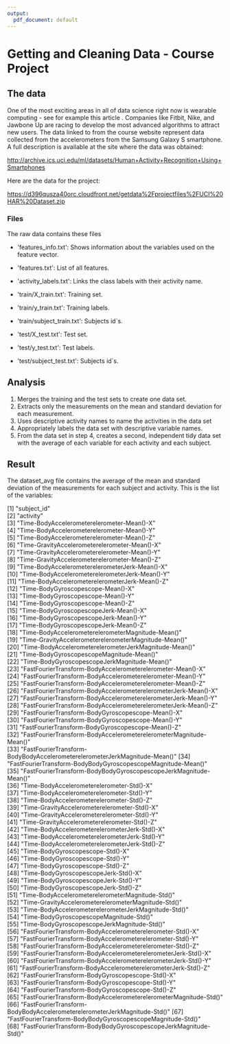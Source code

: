 ```yaml
---
output:
  pdf_document: default
---
```

# Getting and Cleaning Data - Course Project

## The data

One of the most exciting areas in all of data science right now is wearable computing - see for example this article . Companies like Fitbit, Nike, and Jawbone Up are racing to develop the most advanced algorithms to attract new users. The data linked to from the course website represent data collected from the accelerometers from the Samsung Galaxy S smartphone. A full description is available at the site where the data was obtained:

<http://archive.ics.uci.edu/ml/datasets/Human+Activity+Recognition+Using+Smartphones>

Here are the data for the project:

<https://d396qusza40orc.cloudfront.net/getdata%2Fprojectfiles%2FUCI%20HAR%20Dataset.zip>

### Files

The raw data contains these files

- 'features_info.txt': Shows information about the variables used on the feature vector.

- 'features.txt': List of all features.

- 'activity_labels.txt': Links the class labels with their activity name.

- 'train/X_train.txt': Training set.

- 'train/y_train.txt': Training labels.

- 'train/subject_train.txt': Subjects id`s.

- 'test/X_test.txt': Test set.

- 'test/y_test.txt': Test labels.

- 'test/subject_test.txt': Subjects id`s.


## Analysis

1. Merges the training and the test sets to create one data set.
2. Extracts only the measurements on the mean and standard deviation for each measurement.
3. Uses descriptive activity names to name the activities in the data set
4. Appropriately labels the data set with descriptive variable names.
5. From the data set in step 4, creates a second, independent tidy data set with the average of each variable for each activity and each subject.

## Result

The dataset_avg file contains the average of the mean and standard deviation of the measurements for each subject and activity.
This is the list of the variables:

 [1] "subject_id"                                                              
 [2] "activity"                                                                
 [3] "Time-BodyAccelerometerelerometer-Mean()-X"                               
 [4] "Time-BodyAccelerometerelerometer-Mean()-Y"                               
 [5] "Time-BodyAccelerometerelerometer-Mean()-Z"                               
 [6] "Time-GravityAccelerometerelerometer-Mean()-X"                            
 [7] "Time-GravityAccelerometerelerometer-Mean()-Y"                            
 [8] "Time-GravityAccelerometerelerometer-Mean()-Z"                            
 [9] "Time-BodyAccelerometerelerometerJerk-Mean()-X"                           
[10] "Time-BodyAccelerometerelerometerJerk-Mean()-Y"                           
[11] "Time-BodyAccelerometerelerometerJerk-Mean()-Z"                           
[12] "Time-BodyGyroscopescope-Mean()-X"                                        
[13] "Time-BodyGyroscopescope-Mean()-Y"                                        
[14] "Time-BodyGyroscopescope-Mean()-Z"                                        
[15] "Time-BodyGyroscopescopeJerk-Mean()-X"                                    
[16] "Time-BodyGyroscopescopeJerk-Mean()-Y"                                    
[17] "Time-BodyGyroscopescopeJerk-Mean()-Z"                                    
[18] "Time-BodyAccelerometerelerometerMagnitude-Mean()"                        
[19] "Time-GravityAccelerometerelerometerMagnitude-Mean()"                     
[20] "Time-BodyAccelerometerelerometerJerkMagnitude-Mean()"                    
[21] "Time-BodyGyroscopescopeMagnitude-Mean()"                                 
[22] "Time-BodyGyroscopescopeJerkMagnitude-Mean()"                             
[23] "FastFourierTransform-BodyAccelerometerelerometer-Mean()-X"               
[24] "FastFourierTransform-BodyAccelerometerelerometer-Mean()-Y"               
[25] "FastFourierTransform-BodyAccelerometerelerometer-Mean()-Z"               
[26] "FastFourierTransform-BodyAccelerometerelerometerJerk-Mean()-X"           
[27] "FastFourierTransform-BodyAccelerometerelerometerJerk-Mean()-Y"           
[28] "FastFourierTransform-BodyAccelerometerelerometerJerk-Mean()-Z"           
[29] "FastFourierTransform-BodyGyroscopescope-Mean()-X"                        
[30] "FastFourierTransform-BodyGyroscopescope-Mean()-Y"                        
[31] "FastFourierTransform-BodyGyroscopescope-Mean()-Z"                        
[32] "FastFourierTransform-BodyAccelerometerelerometerMagnitude-Mean()"        
[33] "FastFourierTransform-BodyBodyAccelerometerelerometerJerkMagnitude-Mean()"
[34] "FastFourierTransform-BodyBodyGyroscopescopeMagnitude-Mean()"             
[35] "FastFourierTransform-BodyBodyGyroscopescopeJerkMagnitude-Mean()"         
[36] "Time-BodyAccelerometerelerometer-Std()-X"                                
[37] "Time-BodyAccelerometerelerometer-Std()-Y"                                
[38] "Time-BodyAccelerometerelerometer-Std()-Z"                                
[39] "Time-GravityAccelerometerelerometer-Std()-X"                             
[40] "Time-GravityAccelerometerelerometer-Std()-Y"                             
[41] "Time-GravityAccelerometerelerometer-Std()-Z"                             
[42] "Time-BodyAccelerometerelerometerJerk-Std()-X"                            
[43] "Time-BodyAccelerometerelerometerJerk-Std()-Y"                            
[44] "Time-BodyAccelerometerelerometerJerk-Std()-Z"                            
[45] "Time-BodyGyroscopescope-Std()-X"                                         
[46] "Time-BodyGyroscopescope-Std()-Y"                                         
[47] "Time-BodyGyroscopescope-Std()-Z"                                         
[48] "Time-BodyGyroscopescopeJerk-Std()-X"                                     
[49] "Time-BodyGyroscopescopeJerk-Std()-Y"                                     
[50] "Time-BodyGyroscopescopeJerk-Std()-Z"                                     
[51] "Time-BodyAccelerometerelerometerMagnitude-Std()"                         
[52] "Time-GravityAccelerometerelerometerMagnitude-Std()"                      
[53] "Time-BodyAccelerometerelerometerJerkMagnitude-Std()"                     
[54] "Time-BodyGyroscopescopeMagnitude-Std()"                                  
[55] "Time-BodyGyroscopescopeJerkMagnitude-Std()"                              
[56] "FastFourierTransform-BodyAccelerometerelerometer-Std()-X"                
[57] "FastFourierTransform-BodyAccelerometerelerometer-Std()-Y"                
[58] "FastFourierTransform-BodyAccelerometerelerometer-Std()-Z"                
[59] "FastFourierTransform-BodyAccelerometerelerometerJerk-Std()-X"            
[60] "FastFourierTransform-BodyAccelerometerelerometerJerk-Std()-Y"            
[61] "FastFourierTransform-BodyAccelerometerelerometerJerk-Std()-Z"            
[62] "FastFourierTransform-BodyGyroscopescope-Std()-X"                         
[63] "FastFourierTransform-BodyGyroscopescope-Std()-Y"                         
[64] "FastFourierTransform-BodyGyroscopescope-Std()-Z"                         
[65] "FastFourierTransform-BodyAccelerometerelerometerMagnitude-Std()"         
[66] "FastFourierTransform-BodyBodyAccelerometerelerometerJerkMagnitude-Std()" 
[67] "FastFourierTransform-BodyBodyGyroscopescopeMagnitude-Std()"              
[68] "FastFourierTransform-BodyBodyGyroscopescopeJerkMagnitude-Std()"          





